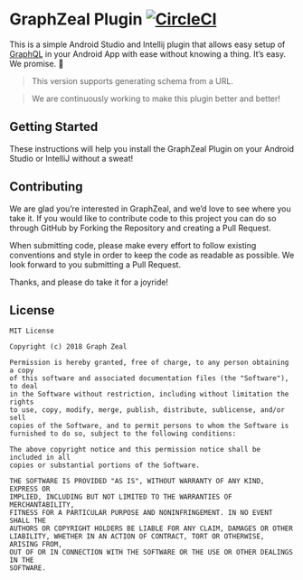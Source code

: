 # GraphZeal Plugin    [![CircleCI](https://circleci.com/gh/jumaallan/AndroidMPesaAPI.svg?style=shield)](https://circleci.com/gh/jumaallan/AndroidMPesaAPI)  
This is a simple Android Studio and Intellij plugin that allows easy setup of [GraphQL](https://graphql.org/)  in your Android App with ease without knowing a thing. It’s easy. We promise. :rocket:

> This version supports generating schema from a URL.

> We are continuously working to make this plugin better and better!

## Getting Started
These instructions will help you install the GraphZeal Plugin on your Android Studio or IntelliJ without a sweat!

## Contributing
We are glad you’re interested in GraphZeal, and we’d love to see where you take it. If you would like to contribute code to this project you can do so through GitHub by Forking the Repository and creating a Pull Request.

When submitting code, please make every effort to follow existing conventions and style in order to keep the code as readable as possible. We look forward to you submitting a Pull Request.

Thanks, and please do take it for a joyride!


## License

```text
MIT License

Copyright (c) 2018 Graph Zeal

Permission is hereby granted, free of charge, to any person obtaining a copy
of this software and associated documentation files (the "Software"), to deal
in the Software without restriction, including without limitation the rights
to use, copy, modify, merge, publish, distribute, sublicense, and/or sell
copies of the Software, and to permit persons to whom the Software is
furnished to do so, subject to the following conditions:

The above copyright notice and this permission notice shall be included in all
copies or substantial portions of the Software.

THE SOFTWARE IS PROVIDED "AS IS", WITHOUT WARRANTY OF ANY KIND, EXPRESS OR
IMPLIED, INCLUDING BUT NOT LIMITED TO THE WARRANTIES OF MERCHANTABILITY,
FITNESS FOR A PARTICULAR PURPOSE AND NONINFRINGEMENT. IN NO EVENT SHALL THE
AUTHORS OR COPYRIGHT HOLDERS BE LIABLE FOR ANY CLAIM, DAMAGES OR OTHER
LIABILITY, WHETHER IN AN ACTION OF CONTRACT, TORT OR OTHERWISE, ARISING FROM,
OUT OF OR IN CONNECTION WITH THE SOFTWARE OR THE USE OR OTHER DEALINGS IN THE
SOFTWARE.

```
